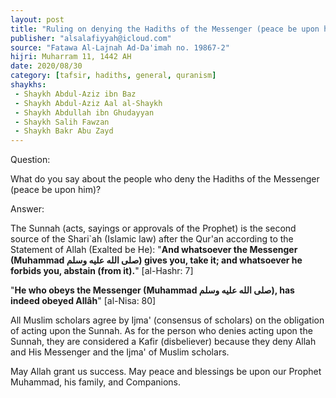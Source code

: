 ```yaml
---
layout: post
title: "Ruling on denying the Hadiths of the Messenger (peace be upon him)"
publisher: "alsalafiyyah@icloud.com"
source: "Fatawa Al-Lajnah Ad-Da'imah no. 19867-2"
hijri: Muharram 11, 1442 AH
date: 2020/08/30
category: [tafsir, hadiths, general, quranism]
shaykhs: 
 - Shaykh Abdul-Aziz ibn Baz
 - Shaykh Abdul-Aziz Aal al-Shaykh
 - Shaykh Abdullah ibn Ghudayyan
 - Shaykh Salih Fawzan
 - Shaykh Bakr Abu Zayd
---
```


Question: 

What do you say about the people who deny the Hadiths of the Messenger (peace be upon him)?

Answer:

The Sunnah (acts, sayings or approvals of the Prophet) is the second source of the Shari`ah (Islamic law) after the Qur'an according to the Statement of Allah (Exalted be He): "**And whatsoever the Messenger (Muhammad صلى الله عليه وسلم) gives you, take it; and whatsoever he forbids you, abstain (from it).**" [al-Hashr: 7]

"**He who obeys the Messenger (Muhammad صلى الله عليه وسلم), has indeed obeyed Allâh**" [al-Nisa: 80]

All Muslim scholars agree by Ijma' (consensus of scholars) on the obligation of acting upon the Sunnah. As for the person who denies acting upon the Sunnah, they are considered a Kafir (disbeliever) because they deny Allah and His Messenger and the Ijma' of Muslim scholars.

May Allah grant us success. May peace and blessings be upon our Prophet Muhammad, his family, and Companions.
